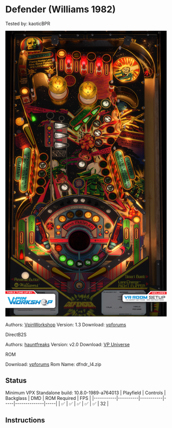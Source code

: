 # Defender (Williams 1982)
Tested by: kaoticBPR

![Table Preview](../../images/vpx-defender.png)

Authors: [VpinWorkshop](https://vpuniverse.com/profile/40692-vpinworkshop/)
Version: 1.3
Download: [vpforums](https://vpuniverse.com/files/file/9456-defender-williams-1982-vpw/)

DirectB2S

Authors: [hauntfreaks](https://vpuniverse.com/profile/5216-hauntfreaks/)
Version: v2.0
Download: [VP Universe](https://vpuniverse.com/files/file/9460-defender-williams-1982-b2s-with-options/)

ROM

Download: [vpforums](https://www.vpforums.org/index.php?app=downloads&showfile=805)
Rom Name: dfndr_l4.zip

## Status 

Minimum VPX Standalone build: 10.8.0-1989-a764013
| Playfield | Controls | Backglass | DMD | ROM Required | FPS | 
|-----------|----------|-----------|-----|--------------|-----|
| :white_check_mark: | :white_check_mark: | :white_check_mark: | :white_check_mark: | :white_check_mark: | 32 |

## Instructions




